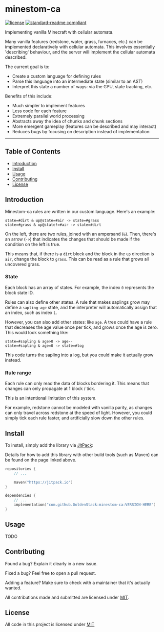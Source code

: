 # minestom-ca

[![license](https://img.shields.io/github/license/GoldenStack/minestom-ca?style=for-the-badge&color=dd2233)](LICENSE)
[![standard-readme compliant](https://img.shields.io/badge/readme%20style-standard-brightgreen.svg?style=for-the-badge)](https://github.com/RichardLitt/standard-readme)

Implementing vanilla Minecraft with cellular automata.

Many vanilla features (redstone, water, grass, furnaces, etc.) can be implemented declaratively with cellular automata.
This involves essentially 'describing' behaviour, and the server will implement the cellular automata described.

The current goal is to:
- Create a custom language for defining rules
- Parse this language into an intermediate state (similar to an AST)
- Interpret this state a number of ways: via the GPU, state tracking, etc.

Benefits of this include:
- Much simpler to implement features
- Less code for each feature
- Extremely parallel world processing
- Abstracts away the idea of chunks and chunk sections
- More emergent gameplay (features can be described and may interact)
- Reduces bugs by focusing on description instead of implementation

--- 

## Table of Contents
- [Introduction](#introduction)
- [Install](#install)
- [Usage](#usage)
- [Contributing](#contributing)
- [License](#license)


## Introduction
Minestom-ca rules are written in our custom language. Here's an example:
```
state=#dirt & up@state=#air -> state=#grass
state=#grass & up@state!=#air -> state=#dirt
```
On the left, there are two rules, joined with an ampersand (`&`). Then, there's an arrow (`->`) that indicates the
changes that should be made if the condition on the left is true.

This means that, if there is a `dirt` block and the block in the `up` direction is `air`, change the block to `grass`.
This can be read as a rule that grows all uncovered grass.

### State
Each block has an array of states. For example, the index `0` represents the block state ID.

Rules can also define other states. A rule that makes saplings grow may define a `sapling-age` state, and the
interpreter will automatically assign that an index, such as index `1`.

However, you can also add other states: like `age`. A tree could have a rule that decreases the age value once per tick,
and grows once the age is zero. This would look something like:
```
state=#sapling & age>0 -> age--
state=#sapling & age=0 -> state=#log
```
This code turns the sapling into a log, but you could make it actually grow instead.

### Rule range
Each rule can only read the data of blocks bordering it. This means that changes can only propagate at 1 block / tick.

This is an intentional limitation of this system.

For example, redstone cannot be modeled with vanilla parity, as changes can only travel across redstone at the speed of
light. However, you could simply tick each rule faster, and artificially slow down the other rules.

## Install

To install, simply add the library via [JitPack](https://jitpack.io/#GoldenStack/minestom-ca/-SNAPSHOT):

Details for how to add this library with other build tools (such as Maven) can be found on the page linked above.
``` kts
repositories {
    // ...

    maven("https://jitpack.io")
}

dependencies {
    // ...
    implementation("com.github.GoldenStack:minestom-ca:VERSION-HERE")
}
```

## Usage

TODO

## Contributing

Found a bug? Explain it clearly in a new issue.

Fixed a bug? Feel free to open a pull request.

Adding a feature? Make sure to check with a maintainer that it's actually wanted.

All contributions made and submitted are licensed under [MIT](LICENSE).

## License

All code in this project is licensed under [MIT](LICENSE)